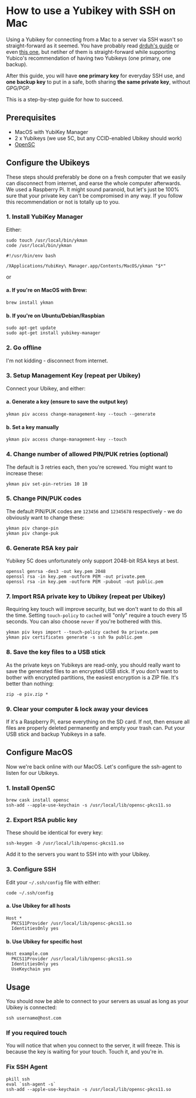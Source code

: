 # How to use a Yubikey with SSH on Mac
Using a Yubikey for connecting from a Mac to a server via SSH wasn't so straight-forward as it seemed. You have probably read [drduh's guide](https://github.com/drduh/YubiKey-Guide) or even [this one](https://github.com/jamesog/yubikey-ssh), but netiher of them is straight-forward while supporting Yubico's recommendation of having two Yubikeys (one primary, one backup).

After this guide, you will have **one primary key** for everyday SSH use, and **one backup key** to put in a safe, both sharing **the same private key**, without GPG/PGP.

This is a step-by-step guide for how to succeed.

## Prerequisites
- MacOS with YubiKey Manager
- 2 x Yubikeys (we use 5C, but any CCID-enabled Ubikey should work)
- [OpenSC](https://github.com/OpenSC/OpenSC/releases)

## Configure the Ubikeys
These steps should preferably be done on a fresh computer that we easily can disconnect from internet, and earse the whole computer afterwards. We used a Raspberry Pi. It might sound paranoid, but let's just be 100% sure that your private key can't be compromised in any way. If you follow this recommendation or not is totally up to you.

### 1. Install YubiKey Manager
Either:

```
sudo touch /usr/local/bin/ykman
code /usr/local/bin/ykman
```

```
#!/usr/bin/env bash

/XApplications/YubiKey\ Manager.app/Contents/MacOS/ykman "$*"
```

or 

#### a. If you're on MacOS with Brew:
```
brew install ykman
```

#### b. If you're on Ubuntu/Debian/Raspbian
```
sudo apt-get update
sudo apt-get install yubikey-manager
```

### 2. Go offline
I'm not kidding - disconnect from internet.

### 3. Setup Management Key (repeat per Ubikey)
Connect your Ubikey, and either:

#### a. Generate a key (ensure to save the output key)
```
ykman piv access change-management-key --touch --generate
```

#### b. Set a key manually
```
ykman piv access change-management-key --touch
```

### 4. Change number of allowed PIN/PUK retries (optional)
The default is 3 retries each, then you're screwed. You might want to increase these:
```
ykman piv set-pin-retries 10 10
```

### 5. Change PIN/PUK codes
The default PIN/PUK codes are `123456` and `12345678` respectively - we do obviously want to change these:
```
ykman piv change-pin
ykman piv change-puk
```

### 6. Generate RSA key pair
Yubikey 5C does unfortunately only support 2048-bit RSA keys at best.
```
openssl genrsa -des3 -out key.pem 2048
openssl rsa -in key.pem -outform PEM -out private.pem
openssl rsa -in key.pem -outform PEM -pubout -out public.pem
```

### 7. Import RSA private key to Ubikey (repeat per Ubikey)
Requiring key touch will improve security, but we don't want to do this all the time. Setting `touch-policy` to `cached` will "only" require a touch every 15 seconds. You can also choose `never` if you're bothered with this.
```
ykman piv keys import --touch-policy cached 9a private.pem
ykman piv certificates generate -s ssh 9a public.pem
```

### 8. Save the key files to a USB stick
As the private keys on Yubikeys are read-only, you should really want to save the generated files to an encrypted USB stick. If you don't want to bother with encrypted partitions, the easiest encryption is a ZIP file. It's better than nothing:
```
zip -e piv.zip *
```

### 9. Clear your computer & lock away your devices
If it's a Raspberry Pi, earse everything on the SD card. If not, then ensure all files are properly deleted permanently and empty your trash can. Put your USB stick and backup Yubikeys in a safe.

## Configure MacOS
Now we're back online with our MacOS. Let's configure the ssh-agent to listen for our Ubikeys.

### 1. Install OpenSC
```
brew cask install opensc
ssh-add --apple-use-keychain -s /usr/local/lib/opensc-pkcs11.so
```

### 2. Export RSA public key
These should be identical for every key:
```
ssh-keygen -D /usr/local/lib/opensc-pkcs11.so
```

Add it to the servers you want to SSH into with your Ubikey.

### 3. Configure SSH
Edit your `~/.ssh/config` file with either:
```
code ~/.ssh/config
```

#### a. Use Ubikey for all hosts
```
Host *
  PKCS11Provider /usr/local/lib/opensc-pkcs11.so
  IdentitiesOnly yes
```

#### b. Use Ubikey for specific host
```
Host example.com
  PKCS11Provider /usr/local/lib/opensc-pkcs11.so
  IdentitiesOnly yes
  UseKeychain yes
```

## Usage
You should now be able to connect to your servers as usual as long as your Ubikey is connected:
```
ssh username@host.com
```

### If you required touch
You will notice that when you connect to the server, it will freeze. This is because the key is waiting for your touch. Touch it, and you're in.

### Fix SSH Agent 
```
pkill ssh
eval `ssh-agent -s`
ssh-add --apple-use-keychain -s /usr/local/lib/opensc-pkcs11.so
```
